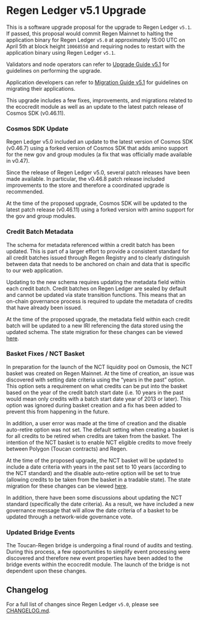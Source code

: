 # Regen Ledger v5.1 Upgrade

This is a software upgrade proposal for the upgrade to Regen Ledger `v5.1`. If passed, this proposal would commit Regen Mainnet to halting the application binary for Regen Ledger `v5.0` at approximately 15:00 UTC on April 5th at block height `10068550` and requiring nodes to restart with the application binary using Regen Ledger `v5.1`.

Validators and node operators can refer to [Upgrade Guide v5.1](https://docs.regen.network/validators/upgrades/v5.1-upgrade.html) for guidelines on performing the upgrade.

Application developers can refer to [Migration Guide v5.1](https://docs.regen.network/ledger/migrations/v5.1-migration.html) for guidelines on migrating their applications.

This upgrade includes a few fixes, improvements, and migrations related to the ecocredit module as well as an update to the latest patch release of Cosmos SDK (v0.46.11).

### Cosmos SDK Update

Regen Ledger v5.0 included an update to the latest version of Cosmos SDK (v0.46.7) using a forked version of Cosmos SDK that adds amino support for the new gov and group modules (a fix that was officially made available in v0.47).

Since the release of Regen Ledger v5.0, several patch releases have been made available. In particular, the v0.46.8 patch release included improvements to the store and therefore a coordinated upgrade is recommended.

At the time of the proposed upgrade, Cosmos SDK will be updated to the latest patch release (v0.46.11) using a forked version with amino support for the gov and group modules.

### Credit Batch Metadata

The schema for metadata referenced within a credit batch has been updated. This is part of a larger effort to provide a consistent standard for all credit batches issued through Regen Registry and to clearly distinguish between data that needs to be anchored on chain and data that is specific to our web application.

Updating to the new schema requires updating the metadata field within each credit batch. Credit batches on Regen Ledger are sealed by default and cannot be updated via state transition functions. This means that an on-chain governance process is required to update the metadata of credits that have already been issued.

At the time of the proposed upgrade, the metadata field within each credit batch will be updated to a new IRI referencing the data stored using the updated schema. The state migration for these changes can be viewed [here](https://github.com/regen-network/regen-ledger/blob/release/v5.1.x/x/ecocredit/migrations/v4/state.go).

### Basket Fixes / NCT Basket

In preparation for the launch of the NCT liquidity pool on Osmosis, the NCT basket was created on Regen Mainnet. At the time of creation, an issue was discovered with setting date criteria using the “years in the past” option. This option sets a requirement on what credits can be put into the basket based on the year of the credit batch start date (i.e. 10 years in the past would mean only credits with a batch start date year of 2013 or later). This option was ignored during basket creation and a fix has been added to prevent this from happening in the future.

In addition, a user error was made at the time of creation and the disable auto-retire option was not set. The default setting when creating a basket is for all credits to be retired when credits are taken from the basket. The intention of the NCT basket is to enable NCT eligible credits to move freely between Polygon (Toucan contracts) and Regen.

At the time of the proposed upgrade, the NCT basket will be updated to include a date criteria with years in the past set to 10 years (according to the NCT standard) and the disable auto-retire option will be set to true (allowing credits to be taken from the basket in a tradable state). The state migration for these changes can be viewed [here](https://github.com/regen-network/regen-ledger/blob/release/v5.1.x/x/ecocredit/migrations/v4/state.go).

In addition, there have been some discussions about updating the NCT standard (specifically the date criteria). As a result, we have included a new governance message that will allow the date criteria of a basket to be updated through a network-wide governance vote.

### Updated Bridge Events

The Toucan-Regen bridge is undergoing a final round of audits and testing. During this process, a few opportunities to simplify event processing were discovered and therefore new event properties have been added to the bridge events within the ecocredit module. The launch of the bridge is not dependent upon these changes.

## Changelog

For a full list of changes since Regen Ledger `v5.0`, please see [CHANGELOG.md](https://github.com/regen-network/regen-ledger/blob/v5.1.0/CHANGELOG.md).
